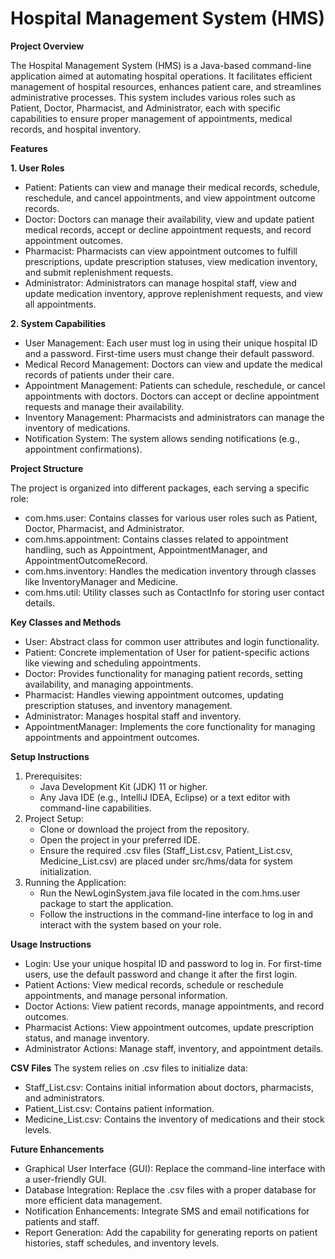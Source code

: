 # Hospital Management System (HMS)

**Project Overview** 

The Hospital Management System (HMS) is a Java-based command-line application aimed at automating hospital operations. It facilitates efficient management of hospital resources, enhances patient care, and streamlines administrative processes. This system includes various roles such as Patient, Doctor, Pharmacist, and Administrator, each with specific capabilities to ensure proper management of appointments, medical records, and hospital inventory.

**Features**

**1. User Roles**
* Patient: Patients can view and manage their medical records, schedule, reschedule, and cancel appointments, and view appointment outcome records.
* Doctor: Doctors can manage their availability, view and update patient medical records, accept or decline appointment requests, and record appointment outcomes.
* Pharmacist: Pharmacists can view appointment outcomes to fulfill prescriptions, update prescription statuses, view medication inventory, and submit replenishment requests.
* Administrator: Administrators can manage hospital staff, view and update medication inventory, approve replenishment requests, and view all appointments.
  
**2. System Capabilities**
* User Management: Each user must log in using their unique hospital ID and a password. First-time users must change their default password.
* Medical Record Management: Doctors can view and update the medical records of patients under their care.
* Appointment Management: Patients can schedule, reschedule, or cancel appointments with doctors. Doctors can accept or decline appointment requests and manage their availability.
* Inventory Management: Pharmacists and administrators can manage the inventory of medications.
* Notification System: The system allows sending notifications (e.g., appointment confirmations).
  
**Project Structure**

The project is organized into different packages, each serving a specific role:
* com.hms.user: Contains classes for various user roles such as Patient, Doctor, Pharmacist, and Administrator.
* com.hms.appointment: Contains classes related to appointment handling, such as Appointment, AppointmentManager, and AppointmentOutcomeRecord.
* com.hms.inventory: Handles the medication inventory through classes like InventoryManager and Medicine.
* com.hms.util: Utility classes such as ContactInfo for storing user contact details.

**Key Classes and Methods**
* User: Abstract class for common user attributes and login functionality.
* Patient: Concrete implementation of User for patient-specific actions like viewing and scheduling appointments.
* Doctor: Provides functionality for managing patient records, setting availability, and managing appointments.
* Pharmacist: Handles viewing appointment outcomes, updating prescription statuses, and inventory management.
* Administrator: Manages hospital staff and inventory.
* AppointmentManager: Implements the core functionality for managing appointments and appointment outcomes.

**Setup Instructions**
1. Prerequisites:
   * Java Development Kit (JDK) 11 or higher.
   * Any Java IDE (e.g., IntelliJ IDEA, Eclipse) or a text editor with command-line capabilities.
2. Project Setup:
   * Clone or download the project from the repository.
   * Open the project in your preferred IDE.
   * Ensure the required .csv files (Staff_List.csv, Patient_List.csv, Medicine_List.csv) are placed under src/hms/data for system initialization.
3. Running the Application:
   * Run the NewLoginSystem.java file located in the com.hms.user package to start the application.
   * Follow the instructions in the command-line interface to log in and interact with the system based on your role.

**Usage Instructions**
* Login: Use your unique hospital ID and password to log in. For first-time users, use the default password and change it after the first login.
* Patient Actions: View medical records, schedule or reschedule appointments, and manage personal information.
* Doctor Actions: View patient records, manage appointments, and record outcomes.
* Pharmacist Actions: View appointment outcomes, update prescription status, and manage inventory.
* Administrator Actions: Manage staff, inventory, and appointment details.

**CSV Files**
The system relies on .csv files to initialize data:
* Staff_List.csv: Contains initial information about doctors, pharmacists, and administrators.
* Patient_List.csv: Contains patient information.
* Medicine_List.csv: Contains the inventory of medications and their stock levels.

**Future Enhancements**
* Graphical User Interface (GUI): Replace the command-line interface with a user-friendly GUI.
* Database Integration: Replace the .csv files with a proper database for more efficient data management.
* Notification Enhancements: Integrate SMS and email notifications for patients and staff.
* Report Generation: Add the capability for generating reports on patient histories, staff schedules, and inventory levels.
